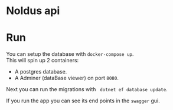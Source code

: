 # Noldus api

# Run
You can setup the database with `docker-compose up`. <br/>
This will spin up 2 containers: <br/>
- A postgres database.
- A Adminer (dataBase viewer) on port `8080`. 

Next you can run the migrations with ` dotnet ef database update`.

If you run the app you can see its end points in the `swagger` gui.
